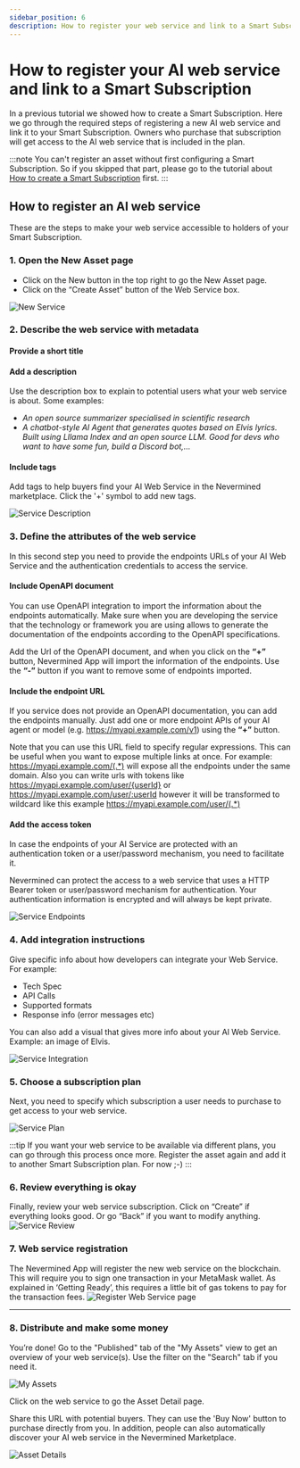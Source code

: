 ```yaml
---
sidebar_position: 6
description: How to register your web service and link to a Smart Subscription
---
```


# How to register your AI web service and link to a Smart Subscription

In a previous tutorial we showed how to create a Smart Subscription. Here we go through the required steps of registering a new AI web service and link it to your Smart Subscription. Owners who purchase that subscription will get access to the AI web service that is included in the plan. 

:::note
You can't register an asset without first configuring a Smart Subscription. So if you skipped that part, please go to the tutorial about [How to create a Smart Subscription](04-create-subscription.md) first.
:::

## How to register an AI web service

These are the steps to make your web service accessible to holders of your Smart Subscription.

### 1. Open the New Asset page

- Click on the New button in the top right to go the New Asset page.
- Click on the “Create Asset” button of the Web Service box.

![New Service](/images/tutorials/04_01_New_Subscription.png)

### 2. Describe the web service with metadata

#### Provide a short title

#### Add a description
Use the description box to explain to potential users what your web service is about. Some examples:
- _An open source summarizer specialised in scientific research_
- _A chatbot-style AI Agent that generates quotes based on Elvis lyrics. Built using Lllama Index and an open source LLM. Good for devs who want to have some fun, build a Discord bot,..._

#### Include tags
Add tags to help buyers find your AI Web Service in the Nevermined marketplace. 
Click the '+' symbol to add new tags. 

![Service Description](/images/tutorials/05-01-Webservice-Describe.png)

### 3. Define the attributes of the web service

In this second step you need to provide the endpoints URLs of your AI Web Service and the authentication credentials to access the service.

#### Include OpenAPI document

 You can use OpenAPI integration to import the information about the endpoints automatically. Make sure when you are developing the service that the technology or framework you are using allows to generate the documentation of the endpoints according to the OpenAPI specifications.

 Add the Url of the OpenAPI document, and when you click on the  **“+”** button, Nevermined App will import the information of the endpoints. Use the  **“-”** button if you want to remove some of endpoints imported.

#### Include the endpoint URL

If you service does not provide an OpenAPI documentation, you can add the endpoints manually. Just add one or more endpoint APIs of your AI agent or model (e.g. <https://myapi.example.com/v1>) using the **“+”** button.

Note that you can use this URL field to specify regular expressions. This can be useful when you want to expose multiple links at once. For example: 
<https://myapi.example.com/(.*)> will expose all the endpoints under the same domain.
Also you can write urls with tokens like <https://myapi.example.com/user/{userId}> or <https://myapi.example.com/user/:userId> however it will be transformed to wildcard like this example <https://myapi.example.com/user/(.*)>

#### Add the access token

In case the endpoints of your AI Service are protected with an authentication token or a user/password mechanism, you need to facilitate it. 

Nevermined can protect the access to a web service that uses a HTTP Bearer token or user/password mechanism for authentication. Your authentication information is encrypted and will always be kept private.

![Service Endpoints](/images/tutorials/05-02-Webservice-Details.png)


### 4. Add integration instructions

Give specific info about how developers can integrate your Web Service. For example:
- Tech Spec
- API Calls 
- Supported formats
- Response info (error messages etc)

You can also add a visual that gives more info about your Al Web Service. Example: an image of Elvis.

![Service Integration](/images/tutorials/05-03-Webservice-Integration.png)


### 5. Choose a subscription plan 

Next, you need to specify which subscription a user needs to purchase to get access to your web service. 

![Service Plan](/images/tutorials/05-04-Webservice-Plan.png)

:::tip
If you want your web service to be available via different plans, you can go through this process once more. 
Register the asset again and add it to another Smart Subscription plan. For now ;-)
:::

### 6. Review everything is okay

Finally, review your web service subscription. 
Click on “Create” if everything looks good. Or go “Back” if you want to modify anything.
![Service Review](/images/tutorials/05-05-Webservice-Review.png)


### 7. Web service registration

The Nevermined App will register the new web service on the blockchain. This will require you to sign one transaction in your MetaMask wallet. As explained in ‘Getting Ready’, this requires a little bit of gas tokens to pay for the transaction fees. 
![Register Web Service page](/images/tutorials/10_New_Service_05.png)

---

### 8. Distribute and make some money

You’re done! 
Go to the "Published" tab of the "My Assets" view to get an overview of your web service(s). Use the filter on the "Search" tab if you need it.

![My Assets](/images/tutorials/05-06-My-services.png)

Click on the web service to go the Asset Detail page. 

Share this URL with potential buyers. They can use the 'Buy Now' button to purchase directly from you. 
In addition, people can also automatically discover your AI web service in the Nevermined Marketplace.  

![Asset Details](/images/tutorials/05-07-Webservice-AssetPage.png)

